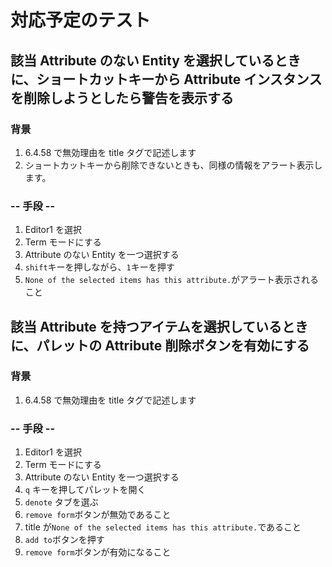 # 対応予定のテスト

## 該当 Attribute のない Entity を選択しているときに、ショートカットキーから Attribute インスタンスを削除しようとしたら警告を表示する

### 背景

1. 6.4.58 で無効理由を title タグで記述します
2. ショートカットキーから削除できないときも、同様の情報をアラート表示します。

### -- 手段 --

1. Editor1 を選択
2. Term モードにする
3. Attribute のない Entity を一つ選択する
4. `shift`キーを押しながら、`1`キーを押す
5. `None of the selected items has this attribute.`がアラート表示されること

## 該当 Attribute を持つアイテムを選択しているときに、パレットの Attribute 削除ボタンを有効にする

### 背景

1. 6.4.58 で無効理由を title タグで記述します

### -- 手段 --

1. Editor1 を選択
2. Term モードにする
3. Attribute のない Entity を一つ選択する
4. `q` キーを押してパレットを開く
5. `denote` タブを選ぶ
6. `remove form`ボタンが無効であること
7. title が`None of the selected items has this attribute.`であること
8. `add to`ボタンを押す
9. `remove form`ボタンが有効になること
